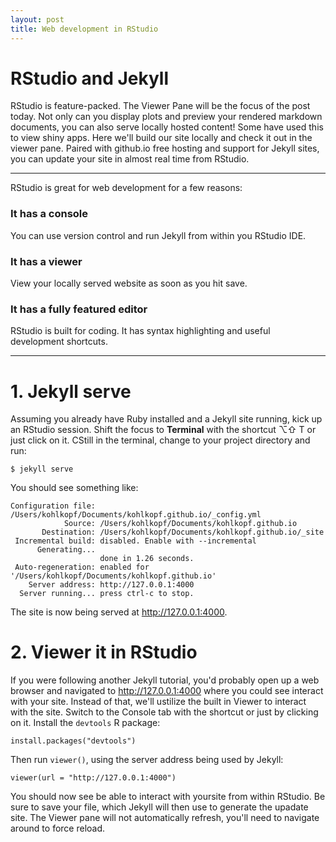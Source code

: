 ```yaml
---
layout: post 
title: Web development in RStudio
---
```


# RStudio and Jekyll

RStudio is feature-packed. The Viewer Pane will be the focus of the post today. Not only can you display plots and preview your rendered markdown documents, you can also serve locally hosted content! Some have used this to view shiny apps. Here we'll build our site locally and check it out in the viewer pane. Paired with github.io free hosting and support for Jekyll sites, you can update your site in almost real time from RStudio.

---

RStudio is great for web development for a few reasons:

### It has a console

You can use version control and run Jekyll from within you RStudio IDE.

### It has a viewer

View your locally served website as soon as you hit save.

### It has a fully featured editor

RStudio is built for coding. It has syntax highlighting and useful development shortcuts.

---

# 1. Jekyll serve

Assuming you already have Ruby installed and a Jekyll site running, kick up an RStudio session. Shift the focus to **Terminal** with the shortcut ⌥⇧ T or just click on it.  CStill in the terminal,  change to your project directory and run:

```{bash}
$ jekyll serve
```

You should see something like:

```{bash}
Configuration file: /Users/kohlkopf/Documents/kohlkopf.github.io/_config.yml
            Source: /Users/kohlkopf/Documents/kohlkopf.github.io
       Destination: /Users/kohlkopf/Documents/kohlkopf.github.io/_site
 Incremental build: disabled. Enable with --incremental
      Generating...
                    done in 1.26 seconds.
 Auto-regeneration: enabled for '/Users/kohlkopf/Documents/kohlkopf.github.io'
    Server address: http://127.0.0.1:4000
  Server running... press ctrl-c to stop.
```

The site is now being served at http://127.0.0.1:4000.

# 2. Viewer it in RStudio

If you were following another Jekyll tutorial, you'd probably open up a web browser and navigated to http://127.0.0.1:4000 where you could see interact with your site. Instead of that, we'll ustilize the built in Viewer to interact with the site. Switch to the Console tab with the shortcut or just by clicking on it. Install the `devtools` R package:

```{r}
install.packages("devtools")
```

Then run `viewer()`, using the server address being used by Jekyll:

```{r}
viewer(url = "http://127.0.0.1:4000")
```

You should now see be able to interact with yoursite from within RStudio. Be sure to save your file, which Jekyll will then use to generate the upadate site. The Viewer pane will not automatically refresh, you'll need to navigate around to force reload.


